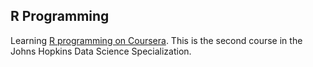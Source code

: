 R Programming
--------
Learning [R programming on Coursera](https://www.coursera.org/course/rprog). This is the second course in the Johns Hopkins Data Science Specialization.
